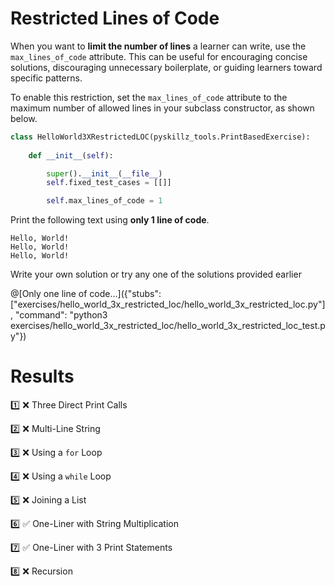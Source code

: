 # Restricted Lines of Code

When you want to **limit the number of lines** a learner can write, use the `max_lines_of_code` attribute. This can be useful for encouraging concise solutions, discouraging unnecessary boilerplate, or guiding learners toward specific patterns.

To enable this restriction, set the `max_lines_of_code` attribute to the maximum number of allowed lines in your subclass constructor, as shown below.


```python
class HelloWorld3XRestrictedLOC(pyskillz_tools.PrintBasedExercise):
    
    def __init__(self):

        super().__init__(__file__)
        self.fixed_test_cases = [[]]

        self.max_lines_of_code = 1
```


Print the following text using **only 1 line of code**.

```text
Hello, World!
Hello, World!
Hello, World!
```

Write your own solution or try any one of the solutions provided earlier

@[Only one line of code...]({"stubs": ["exercises/hello_world_3x_restricted_loc/hello_world_3x_restricted_loc.py"], "command": "python3 exercises/hello_world_3x_restricted_loc/hello_world_3x_restricted_loc_test.py"})


# Results

1️⃣ ❌ Three Direct Print Calls

2️⃣ ❌ Multi-Line String

3️⃣ ❌ Using a `for` Loop

4️⃣ ❌ Using a `while` Loop

5️⃣ ❌ Joining a List

6️⃣ ✅ One-Liner with String Multiplication

7️⃣ ✅ One-Liner with 3 Print Statements

8️⃣ ❌ Recursion

